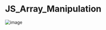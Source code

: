 # JS_Array_Manipulation

![image](https://user-images.githubusercontent.com/73660174/129150289-6a34d9cc-886f-4512-966d-a39cbd5251cd.png)


